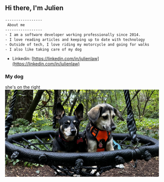 ## Hi there, I'm Julien 

```
-----------------
 About me
-----------------
- I am a software developer working professionally since 2014.
- I love reading articles and keeping up to date with technology
- Outside of tech, I love riding my motorcycle and going for walks
- I also like taking care of my dog
```
- Linkedin: [https://linkedin.com/in/julienlaw](https://linkedin.com/in/julienlaw)

### My dog
she's on the right
![my dog](/IMG_7574.jpg "my dog")
